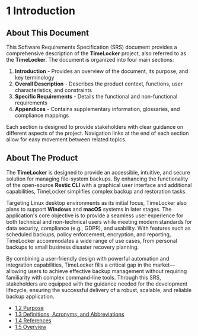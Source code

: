 # 1  Introduction

## About This Document

This Software Requirements Specification (SRS) document provides a comprehensive description of the **TimeLocker** project, also referred to as the **TimeLocker**. The document is organized into four main sections:

1. **Introduction** - Provides an overview of the document, its purpose, and key terminology
2. **Overall Description** - Describes the product context, functions, user characteristics, and constraints
3. **Specific Requirements** - Details the functional and non-functional requirements
4. **Appendices** - Contains supplementary information, glossaries, and compliance mappings

Each section is designed to provide stakeholders with clear guidance on different aspects of the project. Navigation links at the end of each section allow for easy movement between related topics.

## About The Product

The **TimeLocker** is designed to provide an accessible, intuitive, and secure solution for managing file-system backups. By enhancing the functionality of the open-source **Restic CLI** with a graphical user interface and additional capabilities, TimeLocker simplifies complex backup and restoration tasks. 

Targeting Linux desktop environments as its initial focus, TimeLocker also plans to support **Windows** and **macOS** systems in later stages. The application's core objective is to provide a seamless user experience for both technical and non-technical users while meeting modern standards for data security, compliance (e.g., GDPR), and usability. With features such as scheduled backups, policy enforcement, encryption, and reporting, TimeLocker accommodates a wide range of use cases, from personal backups to small business disaster recovery planning.

By combining a user-friendly design with powerful automation and integration capabilities, TimeLocker fills a critical gap in the market—allowing users to achieve effective backup management without requiring familiarity with complex command-line tools. Through this SRS, stakeholders are equipped with the guidance needed for the development lifecycle, ensuring the successful delivery of a robust, scalable, and reliable backup application.

- [1.2 Purpose](1-2-purpose.md)
- [1.3 Definitions, Acronyms, and Abbreviations](1-3-definitions_acronyms_abbreviations.md)
- [1.4 References](1-4-references.md)
- [1.5 Overview](1-5-overview.md)